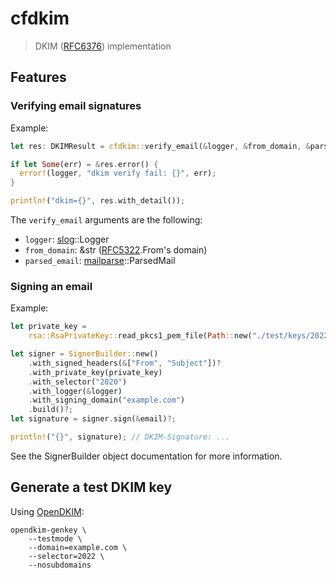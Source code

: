 # cfdkim

> DKIM ([RFC6376]) implementation

## Features

### Verifying email signatures

Example:
```rust
let res: DKIMResult = cfdkim::verify_email(&logger, &from_domain, &parsed_email).await?;

if let Some(err) = &res.error() {
  error!(logger, "dkim verify fail: {}", err);
}

println!("dkim={}", res.with_detail());
```

The `verify_email` arguments are the following:
- `logger`: [slog]::Logger
- `from_domain`: &str ([RFC5322].From's domain)
- `parsed_email`: [mailparse]::ParsedMail

### Signing an email

Example:
```rust
let private_key =
    rsa::RsaPrivateKey::read_pkcs1_pem_file(Path::new("./test/keys/2022.private"))?;

let signer = SignerBuilder::new()
    .with_signed_headers(&["From", "Subject"])?
    .with_private_key(private_key)
    .with_selector("2020")
    .with_logger(&logger)
    .with_signing_domain("example.com")
    .build()?;
let signature = signer.sign(&email)?;

println!("{}", signature); // DKIM-Signature: ...
```

See the SignerBuilder object documentation for more information.

## Generate a test DKIM key

Using [OpenDKIM]:
```
opendkim-genkey \
    --testmode \
    --domain=example.com \
    --selector=2022 \
    --nosubdomains
```

[RFC5322]: https://datatracker.ietf.org/doc/html/rfc5322
[RFC6376]: https://datatracker.ietf.org/doc/html/rfc6376
[slog]: https://crates.io/crates/slog
[mailparse]: https://crates.io/crates/mailparse
[OpenDKIM]: http://www.opendkim.org/
